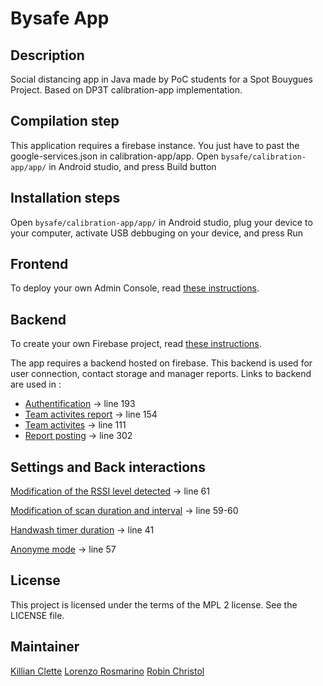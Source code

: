 # Bysafe App

## Description

Social distancing app in Java made by PoC students for a Spot Bouygues Project.
Based on DP3T calibration-app implementation.

## Compilation step

This application requires a firebase instance. You just have to past the google-services.json in calibration-app/app.
Open ```bysafe/calibration-app/app/``` in Android studio, and press Build button

## Installation steps

Open ```bysafe/calibration-app/app/``` in Android studio, plug your device to your computer, 
activate USB debbuging on your device, and press Run

## Frontend

To deploy your own Admin Console, read [these instructions](admin_panel/README.MD).

## Backend

To create your own Firebase project, read [these instructions](back/README.MD).

The app requires a backend hosted on firebase.
This backend is used for user connection, contact storage and manager reports.
Links to backend are used in : 
- [Authentification](calibration-app/app/src/main/java/com/bouygues/bysafe/auth/AuthActivity.java) -> line 193
- [Team activites report](calibration-app/app/src/main/java/com/bouygues/bysafe/report/TeamActivitiesReportFragment.java) -> line 154
- [Team activites](calibration-app/app/src/main/java/com/bouygues/bysafe/report/TeamActivitiesFragment.java) -> line 111
- [Report posting](calibration-app/app/src/main/java/com/bouygues/bysafe/MainActivity.java) -> line 302

## Settings and Back interactions

[Modification of the RSSI level detected](dp3t-sdk/sdk/src/main/java/org/dpppt/android/sdk/internal/AppConfigManager.java) -> line 61

[Modification of scan duration and interval](dp3t-sdk/sdk/src/main/java/org/dpppt/android/sdk/internal/AppConfigManager.java) -> line 59-60

[Handwash timer duration](calibration-app/app/src/main/java/com/bouygues/bysafe/handwash/HandwashFragment.java) -> line 41

[Anonyme mode](calibration-app/app/src/main/java/com/bouygues/bysafe/auth/AuthActivity.java) -> line 57

## License
This project is licensed under the terms of the MPL 2 license. See the LICENSE file.

## Maintainer
[Killian Clette](https://github.com/Skerilyo)
[Lorenzo Rosmarino](https://github.com/Drysque)
[Robin Christol](https://github.com/ltsrc)
